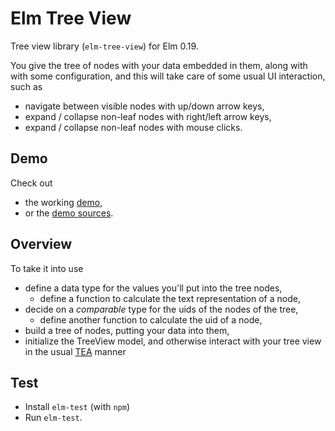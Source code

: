 # Elm Tree View
Tree view library (`elm-tree-view`) for Elm 0.19.

You give the tree of nodes with your data embedded
in them, along with with some configuration, and this will take care of
some usual UI interaction, such as
* navigate between visible nodes with up/down arrow keys,
* expand / collapse non-leaf nodes with right/left arrow keys,
* expand / collapse non-leaf nodes with mouse clicks.

## Demo
Check out
* the working [demo](https://dosarf.github.io/tree-view-demo/index.html),
* or the [demo sources](https://github.com/dosarf/elm-tree-view/tree/master/demo).

## Overview
To take it into use
* define a data type for the values you'll put into the tree nodes,
  * define a function to calculate the text representation of a node,
* decide on a _comparable_ type for the uids of the nodes of the tree,
  * define another function to calculate the uid of a node,
* build a tree of nodes, putting your data into them,
* initialize the TreeView model, and otherwise interact with your tree view
  in the usual [TEA](https://guide.elm-lang.org/architecture/) manner

## Test
* Install `elm-test` (with `npm`)
* Run `elm-test`.
